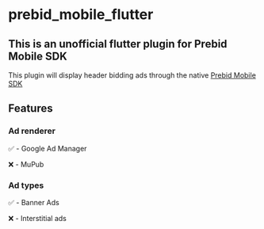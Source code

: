# prebid_mobile_flutter

## This is an unofficial flutter plugin for Prebid Mobile SDK

This plugin will display header bidding ads through the native [Prebid Mobile SDK](https://docs.prebid.org/prebid-mobile/prebid-mobile.html)

## Features

### Ad renderer
:white_check_mark: - Google Ad Manager

:x: - MuPub


### Ad types
:white_check_mark: - Banner Ads

:x: - Interstitial ads

